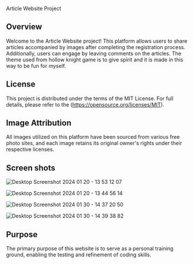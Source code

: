  Article Website Project

## Overview

Welcome to the Article Website project! This platform allows users to share articles accompanied by images after completing the registration process.
Additionally, users can engage by leaving comments on the articles.
The theme used from hollow knight game is to give spirit and it is made in this way to be fun for myself.

## License

This project is distributed under the terms of the MIT License. For full details, please refer to the (https://opensource.org/licenses/MIT).

## Image Attribution

All images utilized on this platform have been sourced from various free photo sites, and each image retains its original owner's rights under their respective licenses.

## Screen shots
![Desktop Screenshot 2024 01 20 - 13 53 12 07](https://github.com/KaladinAsA/full-web/assets/143271029/09b83e13-b8c5-412b-b50e-80bb62010f6f)

![Desktop Screenshot 2024 01 20 - 13 44 56 14](https://github.com/KaladinAsA/full-web/assets/143271029/21f79e82-1094-4423-8741-736e01225514)

![Desktop Screenshot 2024 01 30 - 14 37 20 50](https://github.com/KaladinAsA/full-web/assets/143271029/fbda7801-bcc6-4e4d-9a65-5bd44ea5fdef)

![Desktop Screenshot 2024 01 30 - 14 39 38 82](https://github.com/KaladinAsA/full-web/assets/143271029/a31964e5-a194-4c86-8f15-a1f85a0c9be5)



## Purpose

The primary purpose of this website is to serve as a personal training ground, enabling the testing and refinement of coding skills.

